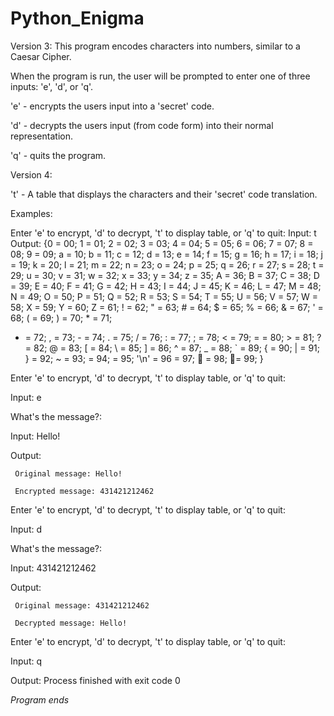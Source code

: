 # Python_Enigma
Version 3:
This program encodes characters into numbers, similar to a Caesar Cipher.

When the program is run, the user will be prompted to enter one of three inputs: 'e', 'd', or 'q'.

'e' - encrypts the users input into a 'secret' code.

'd' - decrypts the users input (from code form) into their normal representation.

'q' - quits the program.

Version 4:

't' - A table that displays the characters and their 'secret' code translation.

Examples:

Enter 'e' to encrypt, 'd' to decrypt, 't' to display table, or 'q' to quit:
Input: t
Output: {0 = 00; 1 = 01; 2 = 02; 3 = 03; 4 = 04; 5 = 05; 
6 = 06; 7 = 07; 8 = 08; 9 = 09; a = 10; b = 11; 
c = 12; d = 13; e = 14; f = 15; g = 16; h = 17; 
i = 18; j = 19; k = 20; l = 21; m = 22; n = 23; 
o = 24; p = 25; q = 26; r = 27; s = 28; t = 29; 
u = 30; v = 31; w = 32; x = 33; y = 34; z = 35; 
A = 36; B = 37; C = 38; D = 39; E = 40; F = 41; 
G = 42; H = 43; I = 44; J = 45; K = 46; L = 47; 
M = 48; N = 49; O = 50; P = 51; Q = 52; R = 53; 
S = 54; T = 55; U = 56; V = 57; W = 58; X = 59; 
Y = 60; Z = 61; ! = 62; " = 63; # = 64; $ = 65; 
% = 66; & = 67; ' = 68; ( = 69; ) = 70; * = 71; 
+ = 72; , = 73; - = 74; . = 75; / = 76; : = 77; 
; = 78; < = 79; = = 80; > = 81; ? = 82; @ = 83; 
[ = 84; \ = 85; ] = 86; ^ = 87; _ = 88; ` = 89; 
{ = 90; | = 91; } = 92; ~ = 93;   = 94; 	 = 95; 
'\n' = 96 = 97;  = 98;  = 99; }
 
Enter 'e' to encrypt, 'd' to decrypt, 't' to display table, or 'q' to quit:

Input: e

  What's the message?:
  
Input: Hello!

Output: 

     Original message: Hello!
     
     Encrypted message: 431421212462

Enter 'e' to encrypt, 'd' to decrypt, 't' to display table, or 'q' to quit:

Input: d

   What's the message?:
   
Input: 431421212462

Output:

     Original message: 431421212462
     
     Decrypted message: Hello!

Enter 'e' to encrypt, 'd' to decrypt, 't' to display table, or 'q' to quit:

Input: q

Output: Process finished with exit code 0

*Program ends*
